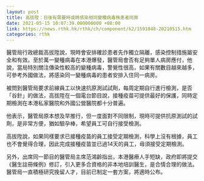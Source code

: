 ```yaml
---
layout: post
title: 高拔陞：日後有需要時或將感染相同變種病毒株患者同房
date: 2021-05-15 10:07:39.000000000 +08:00
link: https://news.rthk.hk/rthk/ch/component/k2/1591048-20210515.htm
categories: rthk
---
```


醫管局行政總裁高拔陞說，現時會安排確診患者先作獨立隔離，感染控制措施屬安全和有效。至於萬一變種病毒在本港爆發，醫管局會否有足夠單人病房應付，他說，當局特別關注傳染性較高的變種病毒，警覺性很高，如果有關數目越來越多，可參考外國做法，將感染同一變種病毒的患者安排入住同一病房。

被問到醫管局要求前線員工以快速抗原測試試劑，每周定期自行進行檢測，是否「谷針」的做法，高拔陞在一個電台節目說，接種疫苗可提供最好的保護，同時定期檢測在本港私家醫院和外國公營醫院都十分普遍。

他表示，醫管局原本想及早推行，但一度面對不同限制，現時可提供抗原測試的試劑，是非常方便，猶如驗孕棒，希望員工可自行接受檢測。

高拔陞說，如果同樣要求已接種疫苗的員工接受定期檢測，科學上沒有根據，員工也不會覺得合理，因此完成接種疫苗並已過14天的員工，毋須接受定期檢測。

另外，出席同一節目的醫管局主席范鴻齡指出，本港醫療人手短缺，政府即將提交《醫生註冊條例》修訂，引入更多合資格的非本地培訓醫生，是合情合理的做法。醫管局一直積極研究挽留人才，目前已制定一套方案，將適時公布。
